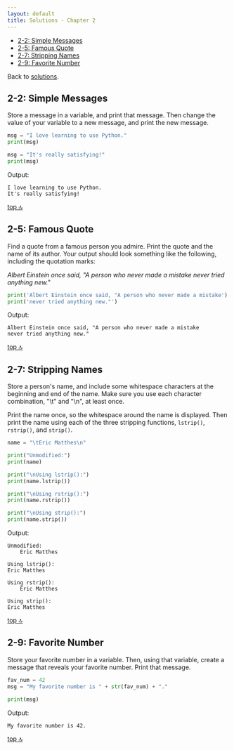 ```yaml
---
layout: default
title: Solutions - Chapter 2
---
```


- [2-2: Simple Messages](#2-2-simple-messages)
- [2-5: Famous Quote](#2-5-famous-quote)
- [2-7: Stripping Names](#2-7-stripping-names)
- [2-9: Favorite Number](#2-9-favorite-number)

Back to [solutions](README.html).

2-2: Simple Messages
---

Store a message in a variable, and print that message. Then change the value of your variable to a new message, and print the new message.

```python
msg = "I love learning to use Python."
print(msg)

msg = "It's really satisfying!"
print(msg)
```

Output:

```
I love learning to use Python.
It's really satisfying!
```

[top 🔝](#)

2-5: Famous Quote
---

Find a quote from a famous person you admire. Print the quote and the name of its author. Your output should look something like the following, including the quotation marks:

*Albert Einstein once said, "A person who never made a mistake never tried anything new."*

```python
print('Albert Einstein once said, "A person who never made a mistake')
print('never tried anything new."')
```

Output:

```
Albert Einstein once said, "A person who never made a mistake
never tried anything new."
```

[top 🔝](#)

2-7: Stripping Names
---

Store a person's name, and include some whitespace characters at the beginning and end of the name. Make sure you use each character combination, "\t" and "\n", at least once.

Print the name once, so the whitespace around the name is displayed. Then print the name using each of the three stripping functions, `lstrip()`, `rstrip()`, and `strip()`.

```python
name = "\tEric Matthes\n"

print("Unmodified:")
print(name)

print("\nUsing lstrip():")
print(name.lstrip())

print("\nUsing rstrip():")
print(name.rstrip())

print("\nUsing strip():")
print(name.strip())
```

Output:

```
Unmodified:
    Eric Matthes

Using lstrip():
Eric Matthes

Using rstrip():
    Eric Matthes

Using strip():
Eric Matthes
```

[top 🔝](#)

2-9: Favorite Number
---

Store your favorite number in a variable. Then, using that variable, create a message that reveals your favorite number. Print that message.

```python
fav_num = 42
msg = "My favorite number is " + str(fav_num) + "."

print(msg)
```

Output:

```
My favorite number is 42.
```

[top 🔝](#)